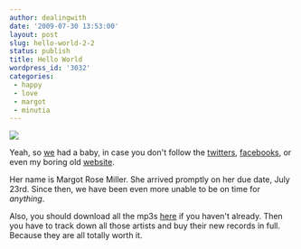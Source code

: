 ```yaml
---
author: dealingwith
date: '2009-07-30 13:53:00'
layout: post
slug: hello-world-2-2
status: publish
title: Hello World
wordpress_id: '3032'
categories:
 - happy
 - love
 - margot
 - minutia
---
```


[![][1]][2]

Yeah, so [we][3] had a baby, in case you don't follow the [twitters][4],
[facebooks][5], or even my boring old [website][6].

Her name is Margot Rose Miller. She arrived promptly on her due date, July
23rd. Since then, we have been even more unable to be on time for _anything_.



Also, you should download all the mp3s [here][7] if you haven't already. Then
you have to track down all those artists and buy their new records in full.
Because they are all totally worth it.

   [1]: http://farm3.static.flickr.com/2653/3772693780_f6cd21a9b3_m.jpg

   [2]: http://www.flickr.com/photos/dealingwith/3772693780/ (photo sharing)

   [3]: http://twitter.com/carissa

   [4]: http://twitter.com/dealingwith

   [5]: http://facebook.com/dealingwith

   [6]: http://danielsjourney.com

   [7]: http://www.danielsjourney.com/blog/files/2009/07/

